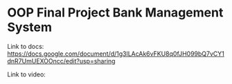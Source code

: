 # OOP Final Project Bank Management System
Link to docs:
https://docs.google.com/document/d/1g3lLAcAk6vFKU8q0fJH099bQ7vCY1dnR7UmUEXOOncc/edit?usp=sharing


Link to video:
